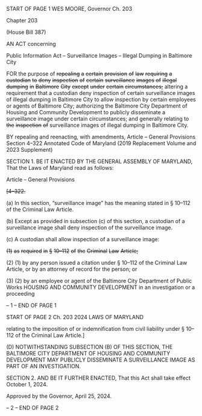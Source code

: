 START OF PAGE 1
WES MOORE, Governor Ch. 203

Chapter 203

(House Bill 387)

AN ACT concerning

Public Information Act – Surveillance Images – Illegal Dumping in Baltimore
City

FOR the purpose of ~~repealing~~ ~~a~~ ~~certain~~ ~~provision~~ ~~of~~ ~~law~~ ~~requiring~~ ~~a~~ ~~custodian~~ ~~to~~ ~~deny~~
~~inspection~~ ~~of~~ ~~certain~~ ~~surveillance~~ ~~images~~ ~~of~~ ~~illegal~~ ~~dumping~~ ~~in~~ ~~Baltimore~~ ~~City~~ ~~except~~
~~under~~ ~~certain~~ ~~circumstances;~~ altering a requirement that a custodian deny
inspection of certain surveillance images of illegal dumping in Baltimore City to
allow inspection by certain employees or agents of Baltimore City; authorizing the
Baltimore City Department of Housing and Community Development to publicly
disseminate a surveillance image under certain circumstances; and generally
relating to ~~the~~ ~~inspection~~ ~~of~~ surveillance images of illegal dumping in Baltimore City.

BY repealing and reenacting, with amendments,
Article – General Provisions
Section 4–322
Annotated Code of Maryland
(2019 Replacement Volume and 2023 Supplement)

SECTION 1. BE IT ENACTED BY THE GENERAL ASSEMBLY OF MARYLAND,
That the Laws of Maryland read as follows:

Article – General Provisions

~~[4–322.~~

(a) In this section, “surveillance image” has the meaning stated in § 10–112 of the
Criminal Law Article.

(b) Except as provided in subsection (c) of this section, a custodian of a
surveillance image shall deny inspection of the surveillance image.

(c) A custodian shall allow inspection of a surveillance image:

~~(1)~~ ~~as~~ ~~required~~ ~~in~~ ~~§~~ ~~10–112~~ ~~of~~ ~~the~~ ~~Criminal~~ ~~Law~~ ~~Article;~~

(2) (1) by any person issued a citation under § 10–112 of the Criminal Law
Article, or by an attorney of record for the person; or

(3) (2) by an employee or agent of the Baltimore City Department of Public
Works HOUSING AND COMMUNITY DEVELOPMENT in an investigation or a proceeding

– 1 –
END OF PAGE 1

START OF PAGE 2
Ch. 203 2024 LAWS OF MARYLAND

relating to the imposition of or indemnification from civil liability under § 10–112 of the
Criminal Law Article.]

(D) NOTWITHSTANDING SUBSECTION (B) OF THIS SECTION, THE
BALTIMORE CITY DEPARTMENT OF HOUSING AND COMMUNITY DEVELOPMENT
MAY PUBLICLY DISSEMINATE A SURVEILLANCE IMAGE AS PART OF AN
INVESTIGATION.

SECTION 2. AND BE IT FURTHER ENACTED, That this Act shall take effect
October 1, 2024.

Approved by the Governor, April 25, 2024.

– 2 –
END OF PAGE 2